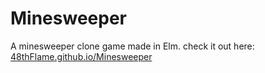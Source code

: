 # Minesweeper

A minesweeper clone game made in Elm. check it out here: [48thFlame.github.io/Minesweeper](https://48thFlame.github.io/Minesweeper)
